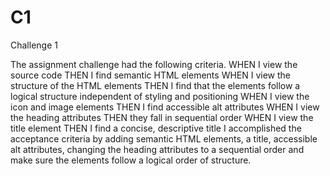 # C1
Challenge 1

The assignment challenge had the following criteria.
WHEN I view the source code
THEN I find semantic HTML elements
WHEN I view the structure of the HTML elements
THEN I find that the elements follow a logical structure independent of styling and positioning
WHEN I view the icon and image elements
THEN I find accessible alt attributes
WHEN I view the heading attributes
THEN they fall in sequential order
WHEN I view the title element
THEN I find a concise, descriptive title
I accomplished the acceptance criteria by adding semantic HTML elements, a title, accessible alt attributes, changing the heading attributes to a sequential order and make sure the elements follow a logical order of structure. 
